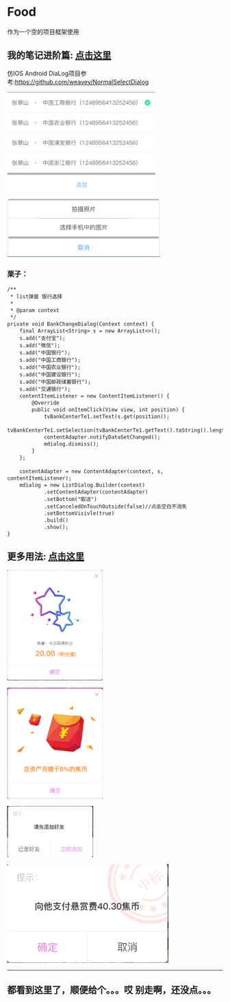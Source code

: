 # Food
作为一个空的项目框架使用


## 我的笔记进阶篇: [点击这里](https://github.com/LJF-SH/MyNote)
仿IOS Android DiaLog项目参考:https://github.com/weavey/NormalSelectDialog


![show](showUI/show1.png)

![show](showUI/show2.jpg)</br>

### 栗子： 
    
    /**
     * list弹窗 银行选择
     *
     * @param context
     */
    private void BankChangeDialog(Context context) {
        final ArrayList<String> s = new ArrayList<>();
        s.add("支付宝");
        s.add("微信");
        s.add("中国银行");
        s.add("中国工商银行");
        s.add("中国农业银行");
        s.add("中国建设银行");
        s.add("中国邮政储蓄银行");
        s.add("交通银行");
        contentItemListener = new ContentItemListener() {
            @Override
            public void onItemClick(View view, int position) {
                tvBankCenterTe1.setText(s.get(position));
                tvBankCenterTe1.setSelection(tvBankCenterTe1.getText().toString().length());
                contentAdapter.notifyDataSetChanged();
                mdialog.dismiss();
            }
        };

        contentAdapter = new ContentAdapter(context, s, contentItemListener);
        mdialog = new ListDialog.Builder(context)
                .setContentAdapter(contentAdapter)
                .setBottom("取消")
                .setCanceledOnTouchOutside(false)//点击空白不消失
                .setBottomVisivle(true)
                .build()
                .show();
    }
    
## 更多用法: [点击这里](https://github.com/LJF-SH/Food/blob/master/torontofoods/app/src/main/java/com/shenni/torontofoods/utils/DialogMaterialUtils.java)



![show](showUI/show3.jpg)</br>

![show](showUI/show4.png)

![show](showUI/show5.jpg)</br>

![show](showUI/show6.png)

---
都看到这里了，顺便给个。。。哎 别走啊，还没点。。。
---